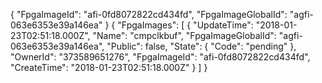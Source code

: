 {
    "FpgaImageId": "afi-0fd8072822cd434fd", 
    "FpgaImageGlobalId": "agfi-063e6353e39a146ea"
}
{
    "FpgaImages": [
        {
            "UpdateTime": "2018-01-23T02:51:18.000Z", 
            "Name": "cmpclkbuf", 
            "FpgaImageGlobalId": "agfi-063e6353e39a146ea", 
            "Public": false, 
            "State": {
                "Code": "pending"
            }, 
            "OwnerId": "373589651276", 
            "FpgaImageId": "afi-0fd8072822cd434fd", 
            "CreateTime": "2018-01-23T02:51:18.000Z"
        }
    ]
}


